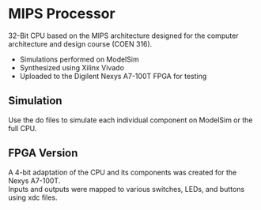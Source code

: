 # MIPS Processor
32-Bit CPU based on the MIPS architecture designed for the computer architecture and design course (COEN 316).
- Simulations performed on ModelSim
- Synthesized using Xilinx Vivado
- Uploaded to the Digilent Nexys A7-100T FPGA for testing

## Simulation
Use the do files to simulate each individual component on ModelSim or the full CPU.

## FPGA Version
A 4-bit adaptation of the CPU and its components was created for the Nexys A7-100T.  
Inputs and outputs were mapped to various switches, LEDs, and buttons using xdc files.
